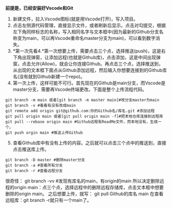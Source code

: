 **前提是，已经安装好Vscode和Git**
1. 新建文件，拉入Vscode图标(就是用Vscode打开)，写入项目。
2. 点击左侧源代码管理，直接显示文件，或者刷新后显示。点击对勾提交，根据左下角同样标志的名称，写入相同名字与文本框中(因为最新的Github分支名称变为main，可以再Vscode重命名master分支为main)，可以看到数字消失。
3. *第一次先看4.*第一次想要上传，需要点击三个点，选择推送(push)，这是右下角出现弹窗，让添加远程(也就是Github库)，点击添加，这是中间出现弹窗，点击允许(Allow)，就会让你连接Github。再点击三个点，选择推送到，从出现的文本框下面点从Github添加远程，然后输入你想要连接到的Github库名(没有就到Github新建一个repo)。
4. 第一次上传，这样可能不可行。首先现在的Github是main分支，而Vscode是master分支，需要再Vscode终端更改。下面是整个上传流程代码。
```Git
git branch -m main 或者[git branch -m master main]#改分支master为main
git branch -v #看看有没有改成main
git remote add origin git@github.com:你的Github名/库名.git #添加远程
git pull origin main 或者[git pull origin main -f]#把本地仓库连接到远程库
git pull --rebase origin main #Github远程有ReadMe文件，而本地没有，生成一个。
git push orgin main #推送上传Github
```
5. 查看Github库中有没有上传的内容。之后就可以点击三个点中的推送到，直接点击推送库上传。
```
git branch -D master #删除master分支
git branch -a #查看所有分支
git branch -r #查看远程分支
```
很奇怪：
git branch -vv #发现有库名的main，有origin的main
所以决定删除远程的origin main：点三个点，选择远程中的删除远程存储库，点击文本框中想要删除的origin main。
之后想要上传，就写：
git pull Github的库名 main
在查看远程库：git branch -r就只有一个main了。